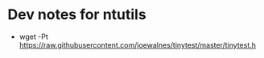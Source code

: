 # Dev notes for ntutils

*  wget -Pt https://raw.githubusercontent.com/joewalnes/tinytest/master/tinytest.h
